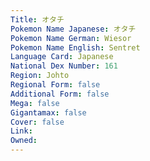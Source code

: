 ```yaml
---
﻿Title: オタチ
Pokemon Name Japanese: オタチ
Pokemon Name German: Wiesor
Pokemon Name English: Sentret
Language Card: Japanese
National Dex Number: 161
Region: Johto
Regional Form: false
Additional Form: false
Mega: false
Gigantamax: false
Cover: false
Link: 
Owned: 
---
```

